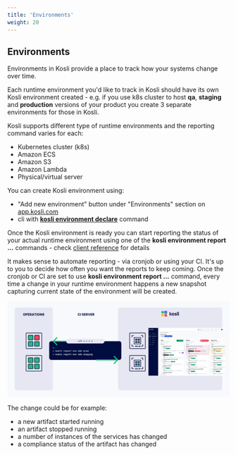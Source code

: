```yaml
---
title: 'Environments'
weight: 20
---
```


## Environments

Environments in Kosli provide a place to track how your systems change over time.

Each runtime environment you'd like to track in Kosli should have its own Kosli environment created - e.g. if you use k8s cluster to host **qa**, **staging** and **production** versions of your product you create 3 separate environments for those in Kosli. 

Kosli supports different type of runtime environments and the reporting command varies for each:
* Kubernetes cluster (k8s)
* Amazon ECS
* Amazon S3
* Amazon Lambda
* Physical/virtual server

You can create Kosli environment using:
* "Add new environment" button under "Environments" section on [app.kosli.com](https://app.kosli.com) 
* cli with **[kosli environment declare](/client_reference/kosli_environment_declare/)** command

Once the Kosli environment is ready you can start reporting the status of your actual runtime environment using one of the **kosli environment report ...** commands - check [client reference](/client_reference) for details

It makes sense to automate reporting - via cronjob or using your CI. It's up to you to decide how often you want the reports to keep coming. Once the cronjob or CI are set to use **kosli environment report ...** command, every time a change in your runtime environment happens a new snapshot capturing current state of the environment will be created. 

![Diagram of Environment Reporting](/images/environments.svg)

The change could be for example:
* a new artifact started running
* an artifact stopped running
* a number of instances of the services has changed
* a compliance status of the artifact has changed

<!-- 
TODO:

## Snapshots

## Compliant Environment

## Allow list 
-->



